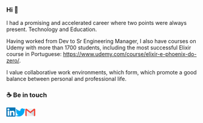 ### Hi 👋

I had a promising and accelerated career where two points were always present. Technology and Education. 

Having worked from Dev to Sr Engineering Manager, I also have courses on Udemy with more than 1700 students, including the most successful Elixir course in Portuguese: https://www.udemy.com/course/elixir-e-phoenix-do-zero/. 

I value collaborative work environments, which form, which promote a good balance between personal and professional life.



### ☕   Be in touch
  <a href="https://in.linkedin.com/in/rafaelcamarda" target="_blank">
    <img align="left" alt="Rafael | Linkedin" width="24px" src="https://github.com/hargun79/hargun79/blob/master/Assets/Linkedin.svg" />
  </a>
  <a href="https://twitter.com/rafacamarda" target="_blank">
    <img align="left" alt="Rafael | Twitter" width="26px" src="https://github.com/hargun79/hargun79/blob/master/Assets/Twitter.svg" />
  </a>
  <a href="mailto:rf.camarda@gmail.com">
    <img align="left" alt="Rafael | Gmail" width="26px" src="https://github.com/hargun79/hargun79/blob/master/Assets/Gmail.svg" />
  </a>
